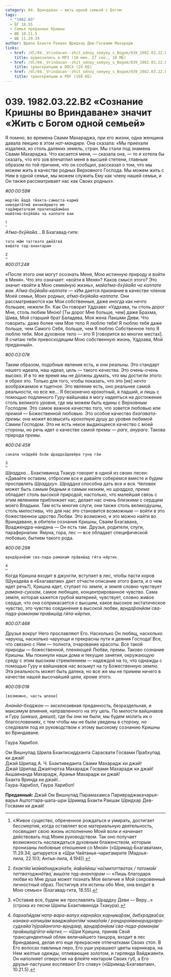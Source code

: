 ```yaml
---
category: 04. Вриндаван — жить одной семьей с Богом
tags:
  - "1982.03"
  - БГ 18.55
  - Семья преданных Кришны
  - ШБ 10.21.5
  - ШБ 11.29.34
author: Шрила Бхакти Ракшак Шридхар Дев-Госвами Махарадж
links:
  - href: /dl/04._Vrindavan--zhit_odnoy_semyey_s_Bogom/039_1982.03.22.B2_SridharMj_Soznanie_Krishny_vo_Vrindavane_znachit_zhit_s_Bogom_odnoj_semej.mp3
    title: аудиозапись в MP3 (10 мин. 27 сек., 10 МБ)
  - href: /dl/04._Vrindavan--zhit_odnoy_semyey_s_Bogom/039_1982.03.22.B2_SridharMj_Soznanie_Krishny_vo_Vrindavane_znachit_zhit_s_Bogom_odnoj_semej.docx
    title: транскрипцию в DOCX (24 КБ)
  - href: /dl/04._Vrindavan--zhit_odnoy_semyey_s_Bogom/039_1982.03.22.B2_SridharMj_Soznanie_Krishny_vo_Vrindavane_znachit_zhit_s_Bogom_odnoj_semej.pdf
    title: транскрипцию в PDF (168 КБ)
---
```


# 039. 1982.03.22.B2 «Сознание Кришны во Вриндаване» значит «Жить с Богом одной семьей»

Я помню, во времена Свами Махараджа, при его жизни, одна женщина давала лекцию в этом *нат-мандире.* Она сказала: «Мы приехали издалека, из столь далеких земель, стран. Мы стали под знамена Свами Махараджа. Что касается меня, — сказала она, — то я хотела бы сказать, что его зов впечатлил меня в высшей степени, главным образом по той причине, что он сообщил, рассказал о том, что мы можем жить в качестве родных Верховного Господа. Мы можем жить с Ним в одной семье, мы можем служить Ему как члену нашей семьи, и Он также рассматривает нас как Своих родных».

*#00:00:59#*

    мартйо йада̄ тйакта-самаста-карма̄
    ниведита̄тма̄ вичикӣрш̣ито ме
    тада̄мр̣итатвам̇ пратипадйама̄но
    майа̄тма-бхӯйа̄йа ча калпате ваи
[^_ftn1]

*А̄тма-бхӯйа̄йа*… В Бхагавад-гите:

    тато ма̄м̇ таттвато джн̃а̄тва̄
    виш́ате тад-анантарам
[^_ftn2]

*#00:01:24#*

«После этого они могут осознать Меня, Мою истинную природу и войти в Меня». Что это означает: «войти в Меня»? Каков смысл этого? Это значит «войти в Мою семейную жизнь», *майа̄тма-бхӯйа̄йа ча калпате ваи. А̄тма-бхӯйа̄йа-калпате* — «Им дается признание в качестве членов Моей семьи, Моих родных, *а̄тма-бхӯйа̄йа-калпате*. Они рассматриваются как Мои собственные, даже иногда как нечто большее, нежели Я». Как Он говорит Уддхаве: «Уддхава, ты столь дорог Мне, столь любим Мною! [Ты дорог Мне больше, чем] даже Брахма, Шива, Мой старший брат Баладева, Моя жена Лакшми Деви. Что говорить: даже более чем Мое тело Я люблю тебя! Я люблю тебя даже больше, чем Самого Себя, больше, чем Я люблю Собственное тело Я люблю тебя. Мое духовное тело — это Я [говорится во многих местах]. Я считаю тебя превосходящим Мою собственную жизнь, Уддхава, Мой преданный».

*#00:03:07#*

Таким образом, подобные явления есть, и они реальны. Это стандарт нашего идеала, наш идеал, цель — такого качества. Это очень-очень высоко. И в то же время мы не должны думать, что мы достигли этого: я обрел это. Только для того, чтобы показать, что это [не] нечто воображаемое и тщетное. Это явление есть, оно реальнее самой реальности, но все же… Я бесконечно крохотный, я падший, и лишь с помощью подлинного Гуру-вайшнава я могу надеяться на достижение столь великого уровня, где мы можем быть едины с Верховным Господом. Это самое важное качество того, что зовется любовью или *премой* — Божественной любовью. Это особое качество *бхагавата-премы*: она может возвысить крохотную душу до уровня любимой Самим Господом. Это не есть некое выдающееся качество с моей стороны, но речь идет о качестве самой *премы — раге*, *анураге.* Такова природа *премы*.

*#00:04:45#*

    сакала чха̄д̣ийа̄ бха̄и ш́раддха̄девӣра гун̣а га̄и
[^_ftn3]

*Шраддха*… Бхактивинод Тхакур говорит в одной из своих песен: «Давайте оставим, отбросим все и давайте соберемся вместе и будем прославлять *Шраддху*». *Шраддха* способна дать все и вся. Человек может быть самым бедным и самым низким, но *шраддха*, *према* обладает столь высокой природой, настолько, что малейшая связь с этим явлением приближает нас, делает нас очень близкими с сердцем моего Владыки. Там есть многие слуги, они также столь великодушны, столь милостивы, что для нас это становится возможным — войти в это божественное царство Любви. Это возможно, и это можно найти во Вриндаване, в обители сознания Кришны, Сваям Бхагавана, Враджендра-нандана — Он есть там. Друзья, родители, слуги, параферналии: Ямуна, гора, лес — все обладает специфической любовью, бытием такого рода.

*#00:06:29#*

    вр̣нда̄ран̣йам̇ сва-пада-раман̣ам̇ пра̄виш́ад гӣта-кӣртих̣
[^_ftn4]

Когда Кришна входит в джунгли, вступает в лес, чтобы пасти коров (Шукадева в «Бхагаватам» дает отчасти описание этого факта, и о чем идет речь?), Кришна идет, ступает по земле, и земля словно чувствует *рамана-сукхам*, самое любящее, концентрированное чувство. Сама земля, которая кажется грубой материей, чувствует, словно живое сердце, что она соприкасается с высшим, какое высокое экстатическое чувство, это чувство соединения в высокой любви, *вр̣нда̄ран̣йам̇ сва-пада-раман̣ам̇ пра̄виш́ад гӣта-кӣртих̣*.

*#00:07:46#*

Друзья вокруг Него прославляют Его. Насколько Он любящ, насколько чарующ, насколько чарующи и прекрасны пути и деяния Господа! Все, что связано с Ним — полнота, очарование красоты. Все такой природы — божественной, пленяющей Любви, премы. Таково сознание Кришны. Мы покинули наши дома и текущие занятия, окружающую среду с этим высоким стремлением — надеждой на то, что однажды с помощью Гуру и вайшнавов нас возьмут на ту Божественную землю. Эта реальность может быть далека, но все же мы не примем ничего в качестве нашей высочайшей цели, кроме этого.

*#00:09:01#*

    [возможно, часть шлоки]

*Ананйа-бхаджан* — эксклюзивная преданность, безраздельная, и максимум влияния, направленного на эту цель. По милости вайшнавов и Гуру (*шикша*, *дикша*), где бы они ни были, мы будем молить их о благословениях, с тем чтобы мы не были уведены в сторону, но следовали под их руководством к этому высокому сознанию Кришны во Вриндаване.

Гаура Харибол.

Ом Вишнупад Шрила Бхактисиддханта Сарасвати Госвами Прабхупад ки джай!\
Джай Шрипад А. Ч. Бхактиведанта Свами Махарадж ки джай!\
Джай Шрипад Джаятиртха Махарадж Госвами Махарадж ки джай!\
Акшаянанда Махарадж, Аранья Махарадж ки джай!\
Бхакта Вринда ки джай!..\
Гаура-Харибол, Гаура Харибол!

**Преданный:** Джай Ом Вишнупад Парамахамса Паривраджакачарья-варья Аштоттара-шата-шри Шримад Бхакти Ракшак Шридхар Дев-Госвами ки джай!



[^_ftn1]: «Живое существо, обреченное рождаться и умирать, достигает бессмертия, когда оставляет всю материальную деятельность, посвящает свою жизнь исполнению Моей воли и начинает действовать под Моим руководством. Так оно получает возможность наслаждаться духовным блаженством, которым пронизаны любовные отношения со Мной» («Шримад-Бхагаватам», 11.29.34; цитируется в «Шри Чайтанья-чаритамрите (Мадхья-лила, 22.103; Антья-лила, 4.194)).

[^_ftn2]: *бхактйа̄ ма̄мабхиджа̄на̄ти, йа̄ва̄нйаш́ ча̄смитаттватах̣ / татома̄м̇ таттватоджн̃а̄тва̄, виш́ате тад-анантарам* — «Лишь благодаря любви ко Мне душа может познать Мое величие и Мой сокровенный личностный образ. Постигнув эти истины обо Мне, она входит в Мою семью» (Бхагавад-гита, 18.55).

[^_ftn3]: «Оставив все, будем же прославлять Шраддху Деви — Веру…» (строка из песни Шрилы Бхактивинода Тхакура).

[^_ftn4]: *барха̄пӣд̣ам̇ нат̣а-вара-вапух̣ карн̣айох̣ карн̣ика̄рам̇, бибхрадва̄сах̣ канака-капиш́ам̇ ваиджайантӣм̇ чама̄ла̄м / рандхра̄нвен̣орадхара-судхайа̄ пӯрайангопа-вр̣ндаир, вр̣нда̄ран̣йам̇ сва-пада-раман̣ам̇ пра̄виш́адгӣта-кӣртих̣* — «Шри Кришна, приняв Свой трансцендентный облик величайшего танцора, входит в лес Вриндавана, делая его еще прекраснее отпечатками Своих стоп. В Его волосах павлинье перо, Его уши украшают цветы карникара, на Нем желтые одежды, отливающие золотом, и гирлянда Вайджаянти. Он наполняет отверстия на флейте нектаром Своих губ, а Его друзья-пастушки воспевают Его славу» («Шримад-Бхагаватам», 10.21.5).

